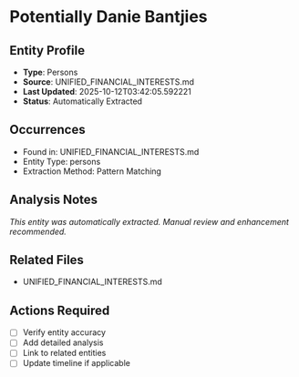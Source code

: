# Potentially Danie Bantjies

## Entity Profile
- **Type**: Persons
- **Source**: UNIFIED_FINANCIAL_INTERESTS.md
- **Last Updated**: 2025-10-12T03:42:05.592221
- **Status**: Automatically Extracted

## Occurrences
- Found in: UNIFIED_FINANCIAL_INTERESTS.md
- Entity Type: persons
- Extraction Method: Pattern Matching

## Analysis Notes
*This entity was automatically extracted. Manual review and enhancement recommended.*

## Related Files
- UNIFIED_FINANCIAL_INTERESTS.md

## Actions Required
- [ ] Verify entity accuracy
- [ ] Add detailed analysis
- [ ] Link to related entities
- [ ] Update timeline if applicable

